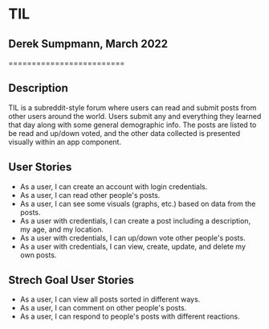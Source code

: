 # TIL
## Derek Sumpmann, March 2022
=========================
## Description

TIL is a subreddit-style forum where users can read and submit posts from other users around the world. Users submit any and everything they learned that day along with some general demographic info. The posts are listed to be read and up/down voted, and the other data collected is presented visually within an app component. 


## User Stories
- As a user, I can create an account with login credentials. 
- As a user, I can read other people's posts. 
- As a user, I can see some visuals (graphs, etc.) based on data from the posts. 
- As a user with credentials, I can create a post including a description, my age, and my location. 
- As a user with credentials, I can up/down vote other people's posts. 
- As a user with credentials, I can view, create, update, and delete my own posts. 


## Strech Goal User Stories
- As a user, I can view all posts sorted in different ways.
- As a user, I can comment on other people's posts. 
- As a user, I can respond to people's posts with different reactions. 
